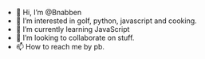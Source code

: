 - 👋 Hi, I’m @Bnabben
- 👀 I’m interested in golf, python, javascript and cooking.
- 🌱 I’m currently learning JavaScript
- 💞️ I’m looking to collaborate on stuff.
- 📫 How to reach me by pb.

<!---
Bnabben/Bnabben is a ✨ special ✨ repository because its `README.md` (this file) appears on your GitHub profile.
You can click the Preview link to take a look at your changes.
--->
